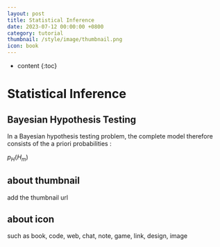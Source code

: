 ```yaml
---
layout: post
title: Statistical Inference
date: 2023-07-12 00:00:00 +0800
category: tutorial
thumbnail: /style/image/thumbnail.png
icon: book
---
```



* content
{:toc}
# Statistical Inference

## Bayesian Hypothesis Testing  

In a Bayesian hypothesis testing problem, the complete model therefore consists of the a priori probabilities :

$p_H(H_m)$

## about thumbnail

add the thumbnail url

## about icon

such as book, code, web, chat, note, game, link, design, image